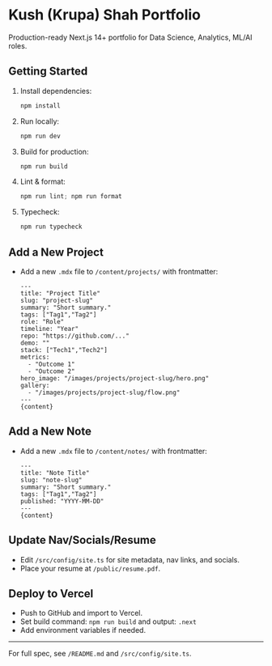 # Kush (Krupa) Shah Portfolio

Production-ready Next.js 14+ portfolio for Data Science, Analytics, ML/AI roles.

## Getting Started

1. Install dependencies:
   ```powershell
   npm install
   ```
2. Run locally:
   ```powershell
   npm run dev
   ```
3. Build for production:
   ```powershell
   npm run build
   ```
4. Lint & format:
   ```powershell
   npm run lint; npm run format
   ```
5. Typecheck:
   ```powershell
   npm run typecheck
   ```

## Add a New Project
- Add a new `.mdx` file to `/content/projects/` with frontmatter:
  ```mdx
  ---
  title: "Project Title"
  slug: "project-slug"
  summary: "Short summary."
  tags: ["Tag1","Tag2"]
  role: "Role"
  timeline: "Year"
  repo: "https://github.com/..."
  demo: ""
  stack: ["Tech1","Tech2"]
  metrics:
    - "Outcome 1"
    - "Outcome 2"
  hero_image: "/images/projects/project-slug/hero.png"
  gallery:
    - "/images/projects/project-slug/flow.png"
  ---
  {content}
  ```

## Add a New Note
- Add a new `.mdx` file to `/content/notes/` with frontmatter:
  ```mdx
  ---
  title: "Note Title"
  slug: "note-slug"
  summary: "Short summary."
  tags: ["Tag1","Tag2"]
  published: "YYYY-MM-DD"
  ---
  {content}
  ```

## Update Nav/Socials/Resume
- Edit `/src/config/site.ts` for site metadata, nav links, and socials.
- Place your resume at `/public/resume.pdf`.

## Deploy to Vercel
- Push to GitHub and import to Vercel.
- Set build command: `npm run build` and output: `.next`
- Add environment variables if needed.

---

For full spec, see `/README.md` and `/src/config/site.ts`.
